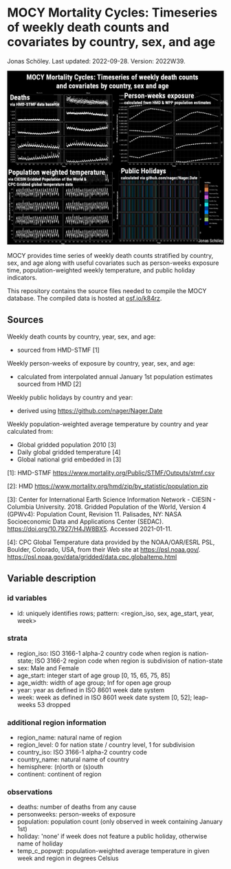 # MOCY Mortality Cycles: Timeseries of weekly death counts and covariates by country, sex, and age

Jonas Schöley. Last updated: 2022-09-28. Version: 2022W39.

![](cover.png)

MOCY provides time series of weekly death counts stratified by country, sex, and age along with useful covariates such as person-weeks exposure time, population-weighted weekly temperature, and public holiday indicators.

This repository contains the source files needed to compile the MOCY database. The compiled data is hosted at [osf.io/k84rz](https://osf.io/k84rz/).

## Sources

Weekly death counts by country, year, sex, and age:

- sourced from HMD-STMF [1]

Weekly person-weeks of exposure by country, year, sex, and age:

- calculated from interpolated annual January 1st population estimates sourced from HMD [2]

Weekly public holidays by country and year:

- derived using <https://github.com/nager/Nager.Date>

Weekly population-weighted average temperature by country and year calculated from:

- Global gridded population 2010 [3]
- Daily global gridded temperature [4]
- Global national grid embedded in [3]

[1]: HMD-STMF https://www.mortality.org/Public/STMF/Outputs/stmf.csv

[2]: HMD https://www.mortality.org/hmd/zip/by_statistic/population.zip

[3]: Center for International Earth Science Information Network - CIESIN - Columbia University. 2018. Gridded Population of the World, Version 4 (GPWv4): Population Count, Revision 11. Palisades, NY: NASA Socioeconomic Data and Applications Center (SEDAC). https://doi.org/10.7927/H4JW8BX5. Accessed 2021-01-11.

[4]: CPC Global Temperature data provided by the NOAA/OAR/ESRL PSL, Boulder, Colorado, USA, from their Web site at https://psl.noaa.gov/. <https://psl.noaa.gov/data/gridded/data.cpc.globaltemp.html>

## Variable description

### id variables

- id:
  uniquely identifies rows;
  pattern: <region_iso, sex, age_start, year, week>

### strata

- region_iso:
  ISO 3166-1 alpha-2 country code when region is nation-state;
  ISO 3166-2 region code when region is subdivision of nation-state
- sex:
  Male and Female
- age_start:
  integer start of age group [0, 15, 65, 75, 85]
- age_width:
  width of age group; Inf for open age group
- year:
  year as defined in ISO 8601 week date system
- week:
  week as defined in ISO 8601 week date system [0, 52];
  leap-weeks 53 dropped

### additional region information

- region_name:
  natural name of region
- region_level:
  0 for nation state / country level, 1 for subdivision
- country_iso:
  ISO 3166-1 alpha-2 country code
- country_name:
  natural name of country
- hemisphere:
  (n)orth or (s)outh
- continent:
  continent of region

### observations

- deaths:
  number of deaths from any cause
- personweeks:
  person-weeks of exposure
- population:
  population count (only observed in week containing January 1st)
- holiday:
  'none' if week does not feature a public holiday, otherwise name
  of holiday
- temp_c_popwgt:
  population-weighted average temperature in given week and region
  in degrees Celsius
